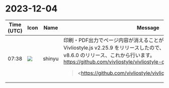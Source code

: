 # 2023-12-04

|Time (UTC)|Icon|Name|Message|
|---|---|---|---|
|07:38|![](https://avatars.slack-edge.com/2018-04-27/354445776386_e258f5ed5ba887b08668_72.jpg)|shinyu|印刷・PDF出力でページ内容が消えることがあるバグを修正した Vivliostyle.js v2.25.9 をリリースしたので、これを入れた Vivliostyle CLI v8.6.0 のリリース、これから行います。<br><https://github.com/vivliostyle/vivliostyle-cli/pull/458><br><blockquote><https://github.com/vivliostyle/vivliostyle.js/releases/tag/v2.25.9|https://github.com/vivliostyle/vivliostyle.js/releases/tag/v2.25.9><br><br>*Bug Fixes*<br><br>• page breaking inside table with table-header may cause unexpected page type reset<br>• page-area content may disappear on print</blockquote>|
